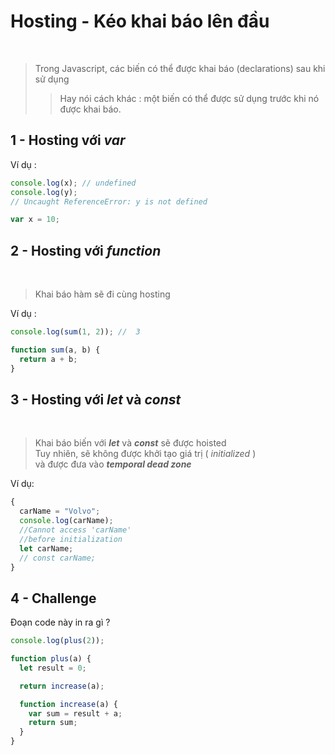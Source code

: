 # Hosting - Kéo khai báo lên đầu

<br>

> Trong Javascript, các biến có thể được khai báo (declarations) sau khi sử dụng
> <br>
>
>> Hay nói cách khác : một biến có thể được sử dụng trước khi nó được khai báo.

## 1 - Hosting với **_var_**

Ví dụ :

```javascript
console.log(x); // undefined
console.log(y); 
// Uncaught ReferenceError: y is not defined

var x = 10;
```

## 2 - Hosting với **_function_**

<br>

> Khai báo hàm sẽ đi cùng hosting

Ví dụ :

```javascript
console.log(sum(1, 2)); //  3

function sum(a, b) {
  return a + b;
}

```

## 3 - Hosting với **_let_** và **_const_**

<br>

> Khai báo biến với **_let_** và **_const_** sẽ được hoisted
> <br>
> Tuy nhiên, sẽ không được khởi tạo giá trị ( _initialized_ )
> <br>
> và được đưa vào **_temporal dead zone_**

Ví dụ:

```javascript
{
  carName = "Volvo";
  console.log(carName);
  //Cannot access 'carName' 
  //before initialization
  let carName;
  // const carName;
}
```

## 4 - Challenge

Đoạn code này in ra gì ? 

```javascript
console.log(plus(2));

function plus(a) {
  let result = 0;

  return increase(a);

  function increase(a) {
    var sum = result + a;
    return sum;
  }
}
```

